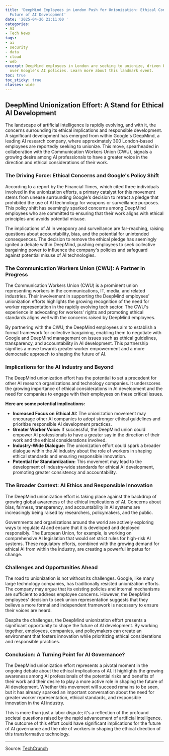 ```yaml
---
title: 'DeepMind Employees in London Push for Unionization: Ethical Concerns and the
  Future of AI Development'
date: '2025-04-26 21:11:00 '
categories:
- AI
- Tech News
tags:
- ai
- security
- data
- cloud
- web
excerpt: DeepMind employees in London are seeking to unionize, driven by ethical concerns
  over Google's AI policies. Learn more about this landmark event.
toc: true
toc_sticky: true
classes: wide
---
```


## DeepMind Unionization Effort: A Stand for Ethical AI Development

The landscape of artificial intelligence is rapidly evolving, and with it, the concerns surrounding its ethical implications and responsible development. A significant development has emerged from within Google's DeepMind, a leading AI research company, where approximately 300 London-based employees are reportedly seeking to unionize. This move, spearheaded in collaboration with the Communication Workers Union (CWU), signals a growing desire among AI professionals to have a greater voice in the direction and ethical considerations of their work.

### The Driving Force: Ethical Concerns and Google's Policy Shift

According to a report by the Financial Times, which cited three individuals involved in the unionization efforts, a primary catalyst for this movement stems from unease surrounding Google's decision to retract a pledge that prohibited the use of AI technology for weapons or surveillance purposes. This policy shift has seemingly sparked concerns among DeepMind employees who are committed to ensuring that their work aligns with ethical principles and avoids potential misuse.

The implications of AI in weaponry and surveillance are far-reaching, raising questions about accountability, bias, and the potential for unintended consequences. The decision to remove the ethical pledge has seemingly ignited a debate within DeepMind, pushing employees to seek collective bargaining power to influence the company's policies and safeguard against potential misuse of AI technologies.

### The Communication Workers Union (CWU): A Partner in Progress

The Communication Workers Union (CWU) is a prominent union representing workers in the communications, IT, media, and related industries. Their involvement in supporting the DeepMind employees' unionization efforts highlights the growing recognition of the need for worker representation in the rapidly evolving tech sector. The CWU's experience in advocating for workers' rights and promoting ethical standards aligns well with the concerns raised by DeepMind employees.

By partnering with the CWU, the DeepMind employees aim to establish a formal framework for collective bargaining, enabling them to negotiate with Google and DeepMind management on issues such as ethical guidelines, transparency, and accountability in AI development. This partnership signifies a move towards greater worker empowerment and a more democratic approach to shaping the future of AI.

### Implications for the AI Industry and Beyond

The DeepMind unionization effort has the potential to set a precedent for other AI research organizations and technology companies. It underscores the growing importance of ethical considerations in AI development and the need for companies to engage with their employees on these critical issues.

**Here are some potential implications:**

*   **Increased Focus on Ethical AI:** The unionization movement may encourage other AI companies to adopt stronger ethical guidelines and prioritize responsible AI development practices.
*   **Greater Worker Voice:** If successful, the DeepMind union could empower AI professionals to have a greater say in the direction of their work and the ethical considerations involved.
*   **Industry-Wide Dialogue:** The unionization effort could spark a broader dialogue within the AI industry about the role of workers in shaping ethical standards and ensuring responsible innovation.
*   **Potential for Standardization:** This movement may lead to the development of industry-wide standards for ethical AI development, promoting greater consistency and accountability.

### The Broader Context: AI Ethics and Responsible Innovation

The DeepMind unionization effort is taking place against the backdrop of growing global awareness of the ethical implications of AI. Concerns about bias, fairness, transparency, and accountability in AI systems are increasingly being raised by researchers, policymakers, and the public.

Governments and organizations around the world are actively exploring ways to regulate AI and ensure that it is developed and deployed responsibly. The European Union, for example, is working on comprehensive AI legislation that would set strict rules for high-risk AI systems. These regulatory efforts, combined with the growing demand for ethical AI from within the industry, are creating a powerful impetus for change.

### Challenges and Opportunities Ahead

The road to unionization is not without its challenges. Google, like many large technology companies, has traditionally resisted unionization efforts. The company may argue that its existing policies and internal mechanisms are sufficient to address employee concerns. However, the DeepMind employees' decision to seek union representation suggests that they believe a more formal and independent framework is necessary to ensure their voices are heard.

Despite the challenges, the DeepMind unionization effort presents a significant opportunity to shape the future of AI development. By working together, employees, companies, and policymakers can create an environment that fosters innovation while prioritizing ethical considerations and responsible practices.

### Conclusion: A Turning Point for AI Governance?

The DeepMind unionization effort represents a pivotal moment in the ongoing debate about the ethical implications of AI. It highlights the growing awareness among AI professionals of the potential risks and benefits of their work and their desire to play a more active role in shaping the future of AI development. Whether this movement will succeed remains to be seen, but it has already sparked an important conversation about the need for greater worker representation, ethical standards, and responsible innovation in the AI industry.

This is more than just a labor dispute; it's a reflection of the profound societal questions raised by the rapid advancement of artificial intelligence. The outcome of this effort could have significant implications for the future of AI governance and the role of workers in shaping the ethical direction of this transformative technology.

---

Source: [TechCrunch](https://techcrunch.com/2025/04/26/googles-deepmind-uk-team-reportedly-seeks-to-unionize/)